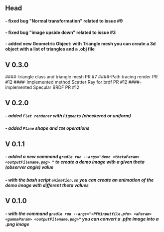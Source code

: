 ## Head
#### - fixed bug "Normal transformation" related to issue #9
#### - fixed bug "image upside down" related to issue #3
#### - added new Geometric Object: with Triangle mesh you can create a 3d object with a list of triangles and a .obj file

## V 0.3.0
####-triangle class and triangle mesh PR #7
####-Path tracing render PR #12
####-Implemented method Scatter Ray for brdf PR #12
####-implemented Specular BRDF PR #12
## V 0.2.0
 ##### - added `Flat renderer` with `Pigments` (checkered or uniform)
 ##### - added `Plane` shape and `CSG` operations
## V 0.1.1
##### - added a new command `gradle run --args="demo <thetaParam> <outputFilename.png> "` to create a demo image with a given theta (observer angle) value
##### - with the bash script `animation.sh` you can create an animation of the demo image with different theta values
## V 0.1.0
##### - with the command `gradle run --args="<PFMinputfile.pfm> <aParam> <gammaParam> <outputFilename.png>"` you can convert a .pfm image into a .png image 
